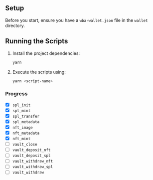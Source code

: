 ## Setup

Before you start, ensure you have a `wba-wallet.json` file in the `wallet` directory.

## Running the Scripts

1. Install the project dependencies:
    ```sh
    yarn
    ```

2. Execute the scripts using:
    ```sh
    yarn <script-name>
    ```

### Progress

- [x] `spl_init`
- [x] `spl_mint`
- [x] `spl_transfer`
- [x] `spl_metadata`
- [x] `nft_image`
- [x] `nft_metadata`
- [x] `nft_mint`
- [ ] `vault_close`
- [ ] `vault_deposit_nft`
- [ ] `vault_deposit_spl`
- [ ] `vault_withdraw_nft`
- [ ] `vault_withdraw_spl`
- [ ] `vault_withdraw`
